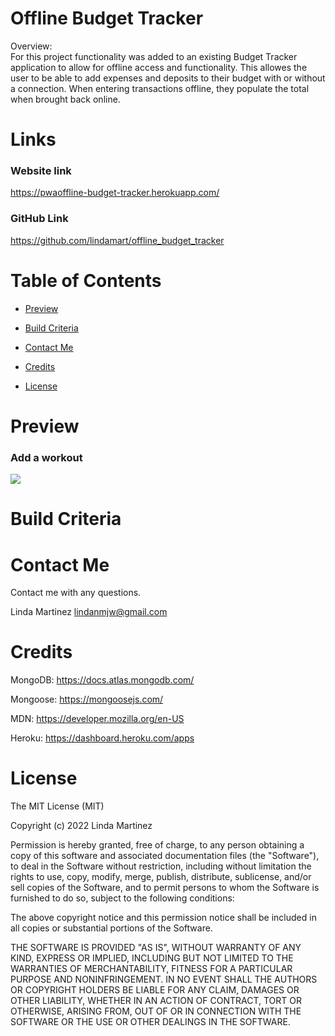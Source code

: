 # Offline Budget Tracker

Overview:  
For this project functionality was added to an existing Budget Tracker application to allow for offline access and functionality.  This allowes the user to be able to add expenses and deposits to their budget with or without a connection. When entering transactions offline, they populate the total when brought back online.

<!-- Offline Functionality:

  * Enter deposits offline

  * Enter expenses offline

When brought back online:

  * Offline entries should be added to tracker. -->
# Links

### Website link 
https://pwaoffline-budget-tracker.herokuapp.com/

### GitHub Link
https://github.com/lindamart/offline_budget_tracker


# Table of Contents 

- [Preview](#preview)

- [Build Criteria](#build-criteria) 

- [Contact Me](#contact-me)

- [Credits](#credits)

- [License](#license)



# Preview
### Add a workout
![](photo.jpg)

# Build Criteria



# Contact Me

Contact me with any questions.

Linda Martinez [lindanmjw@gmail.com](mailto:lindanmjw@gmail.com)


# Credits 

MongoDB: https://docs.atlas.mongodb.com/

Mongoose: https://mongoosejs.com/

MDN: https://developer.mozilla.org/en-US

Heroku: https://dashboard.heroku.com/apps

# License

The MIT License (MIT)

Copyright (c) 2022 Linda Martinez

Permission is hereby granted, free of charge, to any person obtaining a copy of this software and associated documentation files (the "Software"), to deal in the Software without restriction, including without limitation the rights to use, copy, modify, merge, publish, distribute, sublicense, and/or sell copies of the Software, and to permit persons to whom the Software is furnished to do so, subject to the following conditions:

The above copyright notice and this permission notice shall be included in all copies or substantial portions of the Software.

THE SOFTWARE IS PROVIDED "AS IS", WITHOUT WARRANTY OF ANY KIND, EXPRESS OR IMPLIED, INCLUDING BUT NOT LIMITED TO THE WARRANTIES OF MERCHANTABILITY, FITNESS FOR A PARTICULAR PURPOSE AND NONINFRINGEMENT. IN NO EVENT SHALL THE AUTHORS OR COPYRIGHT HOLDERS BE LIABLE FOR ANY CLAIM, DAMAGES OR OTHER LIABILITY, WHETHER IN AN ACTION OF CONTRACT, TORT OR OTHERWISE, ARISING FROM, OUT OF OR IN CONNECTION WITH THE SOFTWARE OR THE USE OR OTHER DEALINGS IN THE SOFTWARE.
  